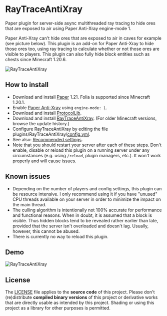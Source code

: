 # RayTraceAntiXray
Paper plugin for server-side async multithreaded ray tracing to hide ores that are exposed to air using Paper Anti-Xray engine-mode 1.

Paper Anti-Xray can't hide ores that are exposed to air in caves for example (see picture below). This plugin is an add-on for Paper Anti-Xray to hide those ores too, using ray tracing to calculate whether or not those ores are visible to players. This plugin can also fully hide block entities such as chests since Minecraft 1.20.6.

![RayTraceAntiXray](https://user-images.githubusercontent.com/18699205/185815590-4b2efce6-5a26-4579-b079-e9958a454fd0.gif)
## How to install
* Download and install [Paper](https://papermc.io/downloads/paper) 1.21. Folia is supported since Minecraft 1.20.1.
* Enable [Paper Anti-Xray](https://docs.papermc.io/paper/anti-xray) using `engine-mode: 1`.
* Download and install [ProtocolLib](https://www.spigotmc.org/resources/protocollib.1997/).
* Download and install [RayTraceAntiXray](https://builtbybit.com/resources/raytraceantixray.24914/). (For older Minecraft versions, browse the update history.)
* Configure RayTraceAntiXray by editing the file plugins/RayTraceAntiXray/[config.yml](RayTraceAntiXray/src/main/resources/config.yml).
* See also: [Recommended settings](https://gist.github.com/stonar96/69ca0311392188b7ac2ece226286147f).
* Note that you should restart your server after each of these steps. Don't enable, disable or reload this plugin on a running server under any circumstances (e.g. using `/reload`, plugin managers, etc.). It won't work properly and will cause issues.
## Known issues
* Depending on the number of players and config settings, this plugin can be resource intensive. I only recommend using it if you have "unused" CPU threads available on your server in order to minimize the impact on the main thread.
* The culling algorithm is intentionally not 100% accurate for performance and functional reasons. When in doubt, it is assumed that a block is visible. Thus hidden blocks tend to be revealed rather earlier than late, provided that the server isn't overloaded and doesn't lag. Usually, however, this cannot be abused.
* There is currently no way to reload this plugin.
## Demo
![RayTraceAntiXray](https://user-images.githubusercontent.com/18699205/112784731-aed75e00-9052-11eb-92d6-b0dd4af79290.gif)
## License
The [LICENSE](LICENSE) file applies to the **source code** of this project. Please don't (re)distribute **compiled binary versions** of this project or derivative works that are directly usable as intended by this project. Shading or using this project as a library for other purposes is permitted.
